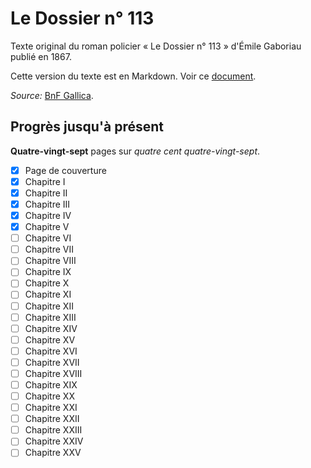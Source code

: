 # Le Dossier n° 113
Texte original du roman policier « Le Dossier n° 113 » d'Émile Gaboriau publié en 1867.

Cette version du texte est en Markdown. Voir ce [document](./text.md).

_Source:_ [BnF Gallica](https://gallica.bnf.fr/ark:/12148/bpt6k5493725m).

## Progrès jusqu'à présent
__Quatre-vingt-sept__ pages sur _quatre cent quatre-vingt-sept_.

- [x] Page de couverture
- [x] Chapitre I
- [x] Chapitre II
- [x] Chapitre III
- [x] Chapitre IV
- [x] Chapitre V
- [ ] Chapitre VI
- [ ] Chapitre VII
- [ ] Chapitre VIII
- [ ] Chapitre IX
- [ ] Chapitre X
- [ ] Chapitre XI
- [ ] Chapitre XII
- [ ] Chapitre XIII
- [ ] Chapitre XIV
- [ ] Chapitre XV
- [ ] Chapitre XVI
- [ ] Chapitre XVII
- [ ] Chapitre XVIII
- [ ] Chapitre XIX
- [ ] Chapitre XX
- [ ] Chapitre XXI
- [ ] Chapitre XXII
- [ ] Chapitre XXIII
- [ ] Chapitre XXIV
- [ ] Chapitre XXV
